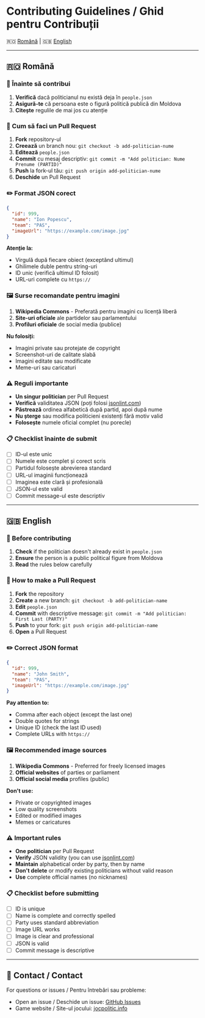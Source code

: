 # Contributing Guidelines / Ghid pentru Contribuții

🇷🇴 [Română](#română) | 🇬🇧 [English](#english)

---

## 🇷🇴 Română

### 🎯 Înainte să contribui

1. **Verifică** dacă politicianul nu există deja în `people.json`
2. **Asigură-te** că persoana este o figură politică publică din Moldova
3. **Citește** regulile de mai jos cu atenție

### 📝 Cum să faci un Pull Request

1. **Fork** repository-ul
2. **Creează** un branch nou: `git checkout -b add-politician-nume`
3. **Editează** `people.json`
4. **Commit** cu mesaj descriptiv: `git commit -m "Add politician: Nume Prenume (PARTID)"`
5. **Push** la fork-ul tău: `git push origin add-politician-nume`
6. **Deschide** un Pull Request

### ✏️ Format JSON corect

```json
{
  "id": 999,
  "name": "Ion Popescu",
  "team": "PAS",
  "imageUrl": "https://example.com/image.jpg"
}
```

**Atenție la:**
- Virgulă după fiecare obiect (exceptând ultimul)
- Ghilimele duble pentru string-uri
- ID unic (verifică ultimul ID folosit)
- URL-uri complete cu `https://`

### 🖼️ Surse recomandate pentru imagini

1. **Wikipedia Commons** - Preferată pentru imagini cu licență liberă
2. **Site-uri oficiale** ale partidelor sau parlamentului
3. **Profiluri oficiale** de social media (publice)

**Nu folosiți:**
- Imagini private sau protejate de copyright
- Screenshot-uri de calitate slabă
- Imagini editate sau modificate
- Meme-uri sau caricaturi

### ⚠️ Reguli importante

- **Un singur politician** per Pull Request
- **Verifică** validitatea JSON (poți folosi [jsonlint.com](https://jsonlint.com))
- **Păstrează** ordinea alfabetică după partid, apoi după nume
- **Nu șterge** sau modifica politicieni existenți fără motiv valid
- **Folosește** numele oficial complet (nu porecle)

### 📋 Checklist înainte de submit

- [ ] ID-ul este unic
- [ ] Numele este complet și corect scris
- [ ] Partidul folosește abrevierea standard
- [ ] URL-ul imaginii funcționează
- [ ] Imaginea este clară și profesională
- [ ] JSON-ul este valid
- [ ] Commit message-ul este descriptiv

---

## 🇬🇧 English

### 🎯 Before contributing

1. **Check** if the politician doesn't already exist in `people.json`
2. **Ensure** the person is a public political figure from Moldova
3. **Read** the rules below carefully

### 📝 How to make a Pull Request

1. **Fork** the repository
2. **Create** a new branch: `git checkout -b add-politician-name`
3. **Edit** `people.json`
4. **Commit** with descriptive message: `git commit -m "Add politician: First Last (PARTY)"`
5. **Push** to your fork: `git push origin add-politician-name`
6. **Open** a Pull Request

### ✏️ Correct JSON format

```json
{
  "id": 999,
  "name": "John Smith",
  "team": "PAS",
  "imageUrl": "https://example.com/image.jpg"
}
```

**Pay attention to:**
- Comma after each object (except the last one)
- Double quotes for strings
- Unique ID (check the last ID used)
- Complete URLs with `https://`

### 🖼️ Recommended image sources

1. **Wikipedia Commons** - Preferred for freely licensed images
2. **Official websites** of parties or parliament
3. **Official social media** profiles (public)

**Don't use:**
- Private or copyrighted images
- Low quality screenshots
- Edited or modified images
- Memes or caricatures

### ⚠️ Important rules

- **One politician** per Pull Request
- **Verify** JSON validity (you can use [jsonlint.com](https://jsonlint.com))
- **Maintain** alphabetical order by party, then by name
- **Don't delete** or modify existing politicians without valid reason
- **Use** complete official names (no nicknames)

### 📋 Checklist before submitting

- [ ] ID is unique
- [ ] Name is complete and correctly spelled
- [ ] Party uses standard abbreviation
- [ ] Image URL works
- [ ] Image is clear and professional
- [ ] JSON is valid
- [ ] Commit message is descriptive

---

## 📧 Contact / Contact

For questions or issues / Pentru întrebări sau probleme:
- Open an issue / Deschide un issue: [GitHub Issues](https://github.com/victorantos/JocPoliticInfo/issues)
- Game website / Site-ul jocului: [jocpolitic.info](https://jocpolitic.info)